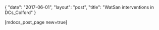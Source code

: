 {
   "date": "2017-06-01",
   "layout": "post",
   "title": "WatSan interventions in DCs_Colford"
}

[mdocs_post_page new=true]